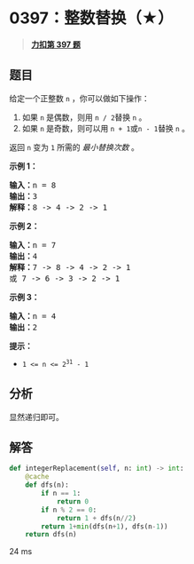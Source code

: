 # 0397：整数替换（★）


> <u>**[力扣第 397 题](https://leetcode.cn/problems/integer-replacement/)**</u>

## 题目

<p>给定一个正整数 <code>n</code> ，你可以做如下操作：</p>

<ol>
<li>如果 <code>n</code><em> </em>是偶数，则用 <code>n / 2</code>替换 <code>n</code><em> </em>。</li>
<li>如果 <code>n</code><em> </em>是奇数，则可以用 <code>n + 1</code>或<code>n - 1</code>替换 <code>n</code> 。</li>
</ol>

<p>返回 <code>n</code><em> </em>变为 <code>1</code> 所需的 <em>最小替换次数</em> 。</p>



<p><strong>示例 1：</strong></p>

<pre>
<strong>输入：</strong>n = 8
<strong>输出：</strong>3
<strong>解释：</strong>8 -&gt; 4 -&gt; 2 -&gt; 1
</pre>

<p><strong>示例 2：</strong></p>

<pre>
<strong>输入：</strong>n = 7
<strong>输出：</strong>4
<strong>解释：</strong>7 -&gt; 8 -&gt; 4 -&gt; 2 -&gt; 1
或 7 -&gt; 6 -&gt; 3 -&gt; 2 -&gt; 1
</pre>

<p><strong>示例 3：</strong></p>

<pre>
<strong>输入：</strong>n = 4
<strong>输出：</strong>2
</pre>



<p><strong>提示：</strong></p>

<ul>
<li><code>1 &lt;= n &lt;= 2<sup>31</sup> - 1</code></li>
</ul>


## 分析

显然递归即可。

## 解答

```python
def integerReplacement(self, n: int) -> int:
    @cache
    def dfs(n):
        if n == 1:
            return 0
        if n % 2 == 0:
            return 1 + dfs(n//2)
        return 1+min(dfs(n+1), dfs(n-1))
    return dfs(n)
```
24 ms


